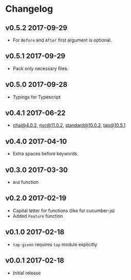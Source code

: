# Changelog

## v0.5.2 2017-09-29

  * For `Before` and `After` first argument is optional.

## v0.5.1 2017-09-29

  * Pack only necessary files.

## v0.5.0 2017-09-28

  * Typings for Typescript

## v0.4.1 2017-06-22

  * chai@4.0.2, nyc@11.0.2, standard@10.0.2, tap@10.5.1

## v0.4.0 2017-04-10

  * Extra spaces before keywords.

## v0.3.0 2017-03-30

  * `And` function

## v0.2.0 2017-02-19

  * Capital letter for functions (like for cucumber-js)
  * Added `Feature` function

## v0.1.0 2017-02-18

  * `tap-given` requires `tap` module explicitly

## v0.0.1 2017-02-18

  * Initial release
